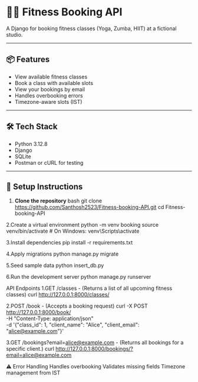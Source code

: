 # 🧘‍♀️ Fitness Booking API

A Django for booking fitness classes (Yoga, Zumba, HIIT) at a fictional studio.

---

## 📦 Features

- View available fitness classes
- Book a class with available slots
- View your bookings by email
- Handles overbooking errors
- Timezone-aware slots (IST)

---

## 🛠 Tech Stack

- Python 3.12.8
- Django
- SQLite
- Postman or cURL for testing

---

## 🚀 Setup Instructions

1. **Clone the repository**
bash
git clone https://github.com/Santhosh2523/Fitness-booking-API.git
cd Fitness-booking-API

2.Create a virtual environment
python -m venv booking
source venv/bin/activate  # On Windows: venv\Scripts\activate

3.Install dependencies
pip install -r requirements.txt

4.Apply migrations
python manage.py migrate

5.Seed sample data
python insert_db.py

6.Run the development server
python manage.py runserver

API Endpoints
1.GET /classes - (Returns a list of all upcoming fitness classes)
curl http://127.0.0.1:8000/classes/

2.POST /book - (Accepts a booking request)
curl -X POST http://127.0.0.1:8000/book/ \
  -H "Content-Type: application/json" \
  -d '{"class_id": 1, "client_name": "Alice", "client_email": "alice@example.com"}'

3.GET /bookings?email=alice@example.com - (Returns all bookings for a specific client.)
curl http://127.0.0.1:8000/bookings/?email=alice@example.com

⚠️ Error Handling
  Handles overbooking
  Validates missing fields
  Timezone management from IST





